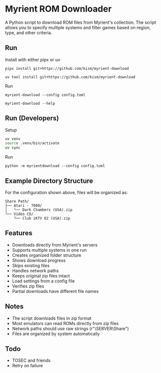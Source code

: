 # Myrient ROM Downloader

A Python script to download ROM files from Myrient's collection. The script allows you to specify multiple systems and filter games based on region, type, and other criteria.

## Run

Install with either pipx or uv

`pipx install git+https://github.com/kism/myrient-download`

`uv tool install git+https://github.com/kism/myrient-download`

Run

`myrient-download --config config.toml`

`myrient-download --help`

## Run (Developers)

Setup

```bash
uv venv
source .venv/bin/activate
uv sync
```

Run

`python -m myrientdownload --config config.toml`

## Example Directory Structure

For the configuration shown above, files will be organized as:

```text
Share Path/
├── Atari - 7800/
│   └── Dark Chambers (USA).zip
└── Video CD/
    └── Club iKTV 02 (USA).zip
```

## Features

- Downloads directly from Myrient's servers
- Supports multiple systems in one run
- Creates organized folder structure
- Shows download progress
- Skips existing files
- Handles network paths
- Keeps original zip files intact
- Load settings from a config file
- Verifies zip files
- Partial downloads have different file names

## Notes

- The script downloads files in zip format
- Most emulators can read ROMs directly from zip files
- Network paths should use raw strings (r"\\SERVER\Share")
- Files are organized by system automatically

## Todo

- TOSEC and friends
- Retry on failure
